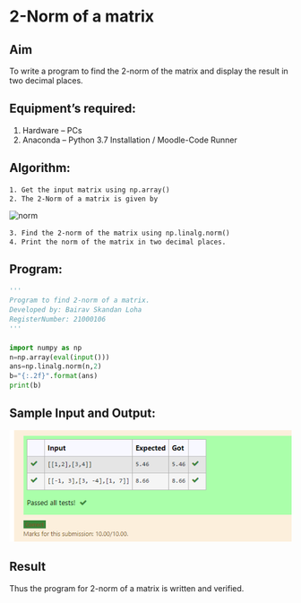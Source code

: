 # 2-Norm of a matrix
## Aim
To write a program to find the 2-norm of the matrix and display the result in two decimal places.
## Equipment’s required:
1.	Hardware – PCs
2.	Anaconda – Python 3.7 Installation / Moodle-Code Runner
## Algorithm:
	1. Get the input matrix using np.array()
	2. The 2-Norm of a matrix is given by 
![norm](./normeqn1.jpg)
    
    3. Find the 2-norm of the matrix using np.linalg.norm()
	4. Print the norm of the matrix in two decimal places.
## Program:
~~~ python
'''
Program to find 2-norm of a matrix.
Developed by: Bairav Skandan Loha
RegisterNumber: 21000106
'''

import numpy as np
n=np.array(eval(input()))
ans=np.linalg.norm(n,2)
b="{:.2f}".format(ans)
print(b)
~~~ 
## Sample Input and Output:
![](p1.png)

## Result
Thus the program for 2-norm of a matrix is written and verified.
